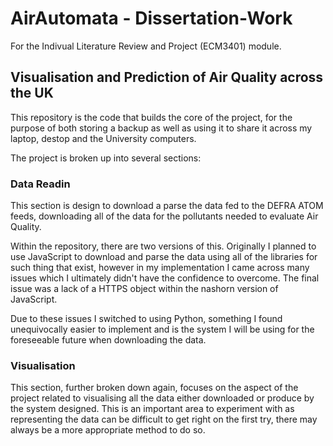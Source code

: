 # AirAutomata - Dissertation-Work

For the Indivual Literature Review and Project (ECM3401) module.

## Visualisation and Prediction of Air Quality across the UK

This repository is the code that builds the core of the project, for the purpose of both storing a backup as well as using it to share it across my laptop, destop and the University computers.

The project is broken up into several sections:

### Data Readin

This section is design to download a parse the data fed to the DEFRA ATOM feeds, downloading all of the data for the pollutants needed to evaluate Air Quality.

Within the repository, there are two versions of this. Originally I planned to use JavaScript to download and parse the data using all of the libraries for such thing that exist, however in my implementation I came across many issues which I ultimately didn't have the confidence to overcome. The final issue was a lack of a HTTPS object within the nashorn version of JavaScript.

Due to these issues I switched to using Python, something I found unequivocally easier to implement and is the system I will be using for the foreseeable future when downloading the data.

### Visualisation

This section, further broken down again, focuses on the aspect of the project related to visualising all the data either downloaded or produce by the system designed. This is an important area to experiment with as representing the data can be difficult to get right on the first try, there may always be a more appropriate method to do so.
